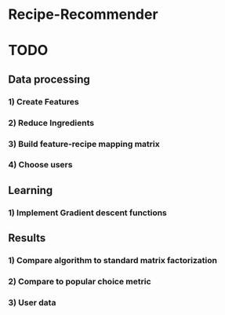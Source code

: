 # Recipe-Recommender

# TODO
## Data processing
### 1) Create Features
### 2) Reduce Ingredients
### 3) Build feature-recipe mapping matrix
### 4) Choose users
## Learning
### 1) Implement Gradient descent functions
## Results
### 1) Compare algorithm to standard matrix factorization
### 2) Compare to popular choice metric
### 3) User data